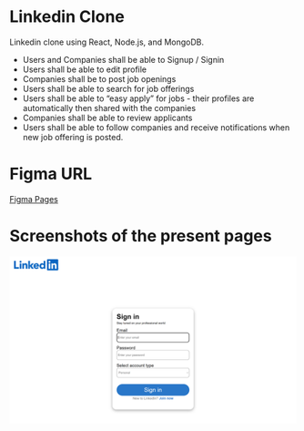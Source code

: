 # Linkedin Clone

Linkedin clone using React, Node.js, and MongoDB.
* Users and Companies shall be able to Signup / Signin
* Users shall be able to edit profile
* Companies shall be to post job openings
* Users shall be able to search for job offerings
* Users shall be able to “easy apply” for jobs - their profiles are automatically then shared with the companies
* Companies shall be able to review applicants
* Users shall be able to follow companies and receive notifications when new job offering is posted.

# Figma URL
[Figma Pages](https://www.figma.com/file/h19pCYrcciS5X5Qzz2ftaX/Untitled?node-id=0%3A1)

# Screenshots of the present pages
<img src="./linkedin_frontend/public/linkedin_ss/0.PNG">
